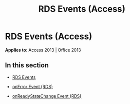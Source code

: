 ﻿---
title: RDS Events (Access)
TOCTitle: RDS Events
ms:assetid: 6b7a15e4-1609-4ac3-942a-13bd9a4bfd28
ms:mtpsurl: https://msdn.microsoft.com/en-us/library/JJ249421(v=office.15)
ms:contentKeyID: 48545452
ms.date: 09/18/2015
mtps_version: v=office.15
---

# RDS Events (Access)


**Applies to**: Access 2013 | Office 2013

## In this section

  - [RDS Events](rds-events.md)

  - [onError Event (RDS)](onerror-event-rds.md)

  - [onReadyStateChange Event (RDS)](onreadystatechange-event-rds.md)

